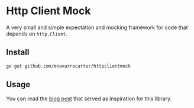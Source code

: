 Http Client Mock
================

A very small and simple expectation and mocking framework for code that depends
on `http.Client`.

## Install 

```bash
go get github.com/mnavarrocarter/httpclientmock
```

## Usage

You can read the [blog post][post] that served as inspiration for this library.

[post]: https://mnavarro.dev/posts/http-sdk-testing-in-go/